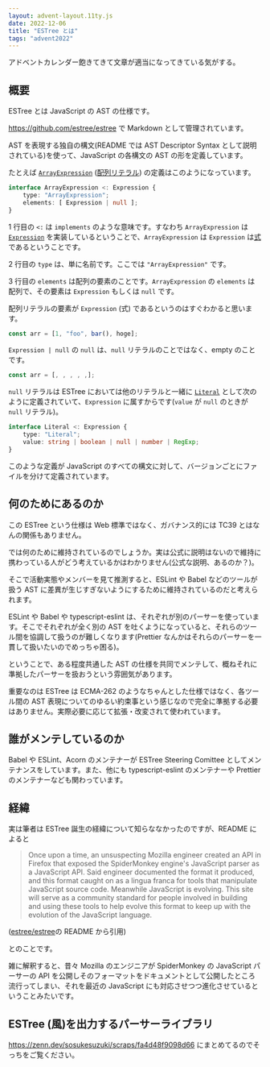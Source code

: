 ```yaml
---
layout: advent-layout.11ty.js
date: 2022-12-06
title: "ESTree とは"
tags: "advent2022"
---
```


アドベントカレンダー飽きてきて文章が適当になってきている気がする。

## 概要

ESTree とは JavaScript の AST の仕様です。

https://github.com/estree/estree で Markdown として管理されています。

AST を表現する独自の構文(README では AST Descriptor Syntax として説明されている)を使って、JavaScript の各構文の AST の形を定義しています。

たとえば [`ArrayExpression`](https://github.com/estree/estree/blob/master/es5.md#arrayexpression) ([配列リテラル](https://developer.mozilla.org/ja/docs/Web/JavaScript/Reference/Global_Objects/Array/Array#%E9%85%8D%E5%88%97%E3%83%AA%E3%83%86%E3%83%A9%E3%83%AB%E8%A8%98%E6%B3%95)) の定義はこのようになっています。

```ts
interface ArrayExpression <: Expression {
    type: "ArrayExpression";
    elements: [ Expression | null ];
}
```

1 行目の `<:` は `implements` のような意味です。すなわち `ArrayExpression` は [`Expression`](https://github.com/estree/estree/blob/master/es5.md#expressions) を実装しているということで、`ArrayExpression` は `Expression` は[式](https://developer.mozilla.org/ja/docs/Web/JavaScript/Reference/Operators#%E5%9F%BA%E6%9C%AC%E5%BC%8F)であるということです。

2 行目の `type` は、単に名前です。ここでは `"ArrayExpression"` です。

3 行目の `elements` は配列の要素のことです。`ArrayExpression` の `elements` は配列で、その要素は `Expression` もしくは `null` です。

配列リテラルの要素が `Expression` (式) であるというのはすぐわかると思います。

```js
const arr = [1, "foo", bar(), hoge];
```

`Expression | null` の `null` は、`null` リテラルのことではなく、empty のことです。

```js
const arr = [, , , , ,];
```

`null` リテラルは ESTree においては他のリテラルと一緒に [`Literal`](https://github.com/estree/estree/blob/master/es5.md#literal) として次のように定義されていて、`Expression` に属すからです(`value` が `null` のときが `null` リテラル)。

```ts
interface Literal <: Expression {
    type: "Literal";
    value: string | boolean | null | number | RegExp;
}
```

このような定義が JavaScript のすべての構文に対して、バージョンごとにファイルを分けて定義されています。

## 何のためにあるのか

この ESTree という仕様は Web 標準ではなく、ガバナンス的には TC39 とはなんの関係もありません。

では何のために維持されているのでしょうか。実は公式に説明はないので維持に携わっている人がどう考えているかはわかりません(公式な説明、あるのか？)。

そこで活動実態やメンバーを見て推測すると、ESLint や Babel などのツールが扱う AST に差異が生じすぎないようにするために維持されているのだと考えられます。

ESLint や Babel や typescript-eslint は、それぞれが別のパーサーを使っています。そこでそれぞれが全く別の AST を吐くようになっていると、それらのツール間を協調して扱うのが難しくなります(Prettier なんかはそれらのパーサーを一貫して扱いたいのでめっちゃ困る)。

ということで、ある程度共通した AST の仕様を共同でメンテして、概ねそれに準拠したパーサーを扱おうという雰囲気があります。

重要なのは ESTree は ECMA-262 のようなちゃんとした仕様ではなく、各ツール間の AST 表現についてのゆるい約束事という感じなので完全に準拠する必要はありません。実際必要に応じて拡張・改変されて使われています。

## 誰がメンテしているのか

Babel や ESLint、Acorn のメンテナーが ESTree Steering Comittee としてメンテナンスをしています。また、他にも typescript-eslint のメンテナーや Prettier のメンテナーなども関わっています。

## 経緯

実は筆者は ESTree 誕生の経緯について知らななかったのですが、README によると

> Once upon a time, an unsuspecting Mozilla engineer created an API in Firefox that exposed the SpiderMonkey engine's JavaScript parser as a JavaScript API. Said engineer documented the format it produced, and this format caught on as a lingua franca for tools that manipulate JavaScript source code.
> Meanwhile JavaScript is evolving. This site will serve as a community standard for people involved in building and using these tools to help evolve this format to keep up with the evolution of the JavaScript language.

([estree/estree](https://github.com/estree/estree)の README から引用)

とのことです。

雑に解釈すると、昔々 Mozilla のエンジニアが SpiderMonkey の JavaScript パーサーの API を公開しそのフォーマットをドキュメントとして公開したところ流行ってしまい、それを最近の JavaScript にも対応させつつ進化させているということみたいです。

## ESTree (風)を出力するパーサーライブラリ

https://zenn.dev/sosukesuzuki/scraps/fa4d48f9098d66 にまとめてるのでそっちをご覧ください。
